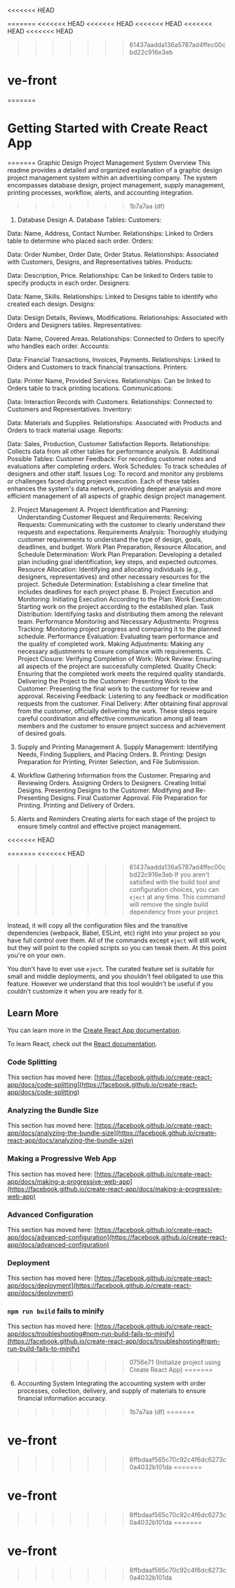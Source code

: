 <<<<<<< HEAD

=======
<<<<<<< HEAD
<<<<<<< HEAD
<<<<<<< HEAD
<<<<<<< HEAD
<<<<<<< HEAD
>>>>>>> 61437aadda136a5787ad4ffec00cbd22c916e3eb
# ve-front
=======
# Getting Started with Create React App
=======
Graphic Design Project Management System
Overview
This readme provides a detailed and organized explanation of a graphic design project management system within an advertising company. The system encompasses database design, project management, supply management, printing processes, workflow, alerts, and accounting integration.
>>>>>>> 1b7a7aa (df)

1. Database Design
A. Database Tables:
Customers:

Data: Name, Address, Contact Number.
Relationships: Linked to Orders table to determine who placed each order.
Orders:

Data: Order Number, Order Date, Order Status.
Relationships: Associated with Customers, Designs, and Representatives tables.
Products:

Data: Description, Price.
Relationships: Can be linked to Orders table to specify products in each order.
Designers:

Data: Name, Skills.
Relationships: Linked to Designs table to identify who created each design.
Designs:

Data: Design Details, Reviews, Modifications.
Relationships: Associated with Orders and Designers tables.
Representatives:

Data: Name, Covered Areas.
Relationships: Connected to Orders to specify who handles each order.
Accounts:

Data: Financial Transactions, Invoices, Payments.
Relationships: Linked to Orders and Customers to track financial transactions.
Printers:

Data: Printer Name, Provided Services.
Relationships: Can be linked to Orders table to track printing locations.
Communications:

Data: Interaction Records with Customers.
Relationships: Connected to Customers and Representatives.
Inventory:

Data: Materials and Supplies.
Relationships: Associated with Products and Orders to track material usage.
Reports:

Data: Sales, Production, Customer Satisfaction Reports.
Relationships: Collects data from all other tables for performance analysis.
B. Additional Possible Tables:
Customer Feedback:
For recording customer notes and evaluations after completing orders.
Work Schedules:
To track schedules of designers and other staff.
Issues Log:
To record and monitor any problems or challenges faced during project execution.
Each of these tables enhances the system's data network, providing deeper analysis and more efficient management of all aspects of graphic design project management.

2. Project Management
A. Project Identification and Planning:
Understanding Customer Request and Requirements:
Receiving Requests: Communicating with the customer to clearly understand their requests and expectations.
Requirements Analysis: Thoroughly studying customer requirements to understand the type of design, goals, deadlines, and budget.
Work Plan Preparation, Resource Allocation, and Schedule Determination:
Work Plan Preparation: Developing a detailed plan including goal identification, key steps, and expected outcomes.
Resource Allocation: Identifying and allocating individuals (e.g., designers, representatives) and other necessary resources for the project.
Schedule Determination: Establishing a clear timeline that includes deadlines for each project phase.
B. Project Execution and Monitoring:
Initiating Execution According to the Plan:
Work Execution: Starting work on the project according to the established plan.
Task Distribution: Identifying tasks and distributing them among the relevant team.
Performance Monitoring and Necessary Adjustments:
Progress Tracking: Monitoring project progress and comparing it to the planned schedule.
Performance Evaluation: Evaluating team performance and the quality of completed work.
Making Adjustments: Making any necessary adjustments to ensure compliance with requirements.
C. Project Closure:
Verifying Completion of Work:
Work Review: Ensuring all aspects of the project are successfully completed.
Quality Check: Ensuring that the completed work meets the required quality standards.
Delivering the Project to the Customer:
Presenting Work to the Customer: Presenting the final work to the customer for review and approval.
Receiving Feedback: Listening to any feedback or modification requests from the customer.
Final Delivery: After obtaining final approval from the customer, officially delivering the work.
These steps require careful coordination and effective communication among all team members and the customer to ensure project success and achievement of desired goals.

3. Supply and Printing Management
A. Supply Management:
Identifying Needs, Finding Suppliers, and Placing Orders.
B. Printing:
Design Preparation for Printing, Printer Selection, and File Submission.
4. Workflow
Gathering Information from the Customer.
Preparing and Reviewing Orders.
Assigning Orders to Designers.
Creating Initial Designs.
Presenting Designs to the Customer.
Modifying and Re-Presenting Designs.
Final Customer Approval.
File Preparation for Printing.
Printing and Delivery of Orders.
5. Alerts and Reminders
Creating alerts for each stage of the project to ensure timely control and effective project management.

<<<<<<< HEAD
 
=======
<<<<<<< HEAD
>>>>>>> 61437aadda136a5787ad4ffec00cbd22c916e3eb
If you aren't satisfied with the build tool and configuration choices, you can `eject` at any time. This command will remove the single build dependency from your project.

Instead, it will copy all the configuration files and the transitive dependencies (webpack, Babel, ESLint, etc) right into your project so you have full control over them. All of the commands except `eject` will still work, but they will point to the copied scripts so you can tweak them. At this point you're on your own.

You don't have to ever use `eject`. The curated feature set is suitable for small and middle deployments, and you shouldn't feel obligated to use this feature. However we understand that this tool wouldn't be useful if you couldn't customize it when you are ready for it.

## Learn More

You can learn more in the [Create React App documentation](https://facebook.github.io/create-react-app/docs/getting-started).

To learn React, check out the [React documentation](https://reactjs.org/).

### Code Splitting

This section has moved here: [https://facebook.github.io/create-react-app/docs/code-splitting](https://facebook.github.io/create-react-app/docs/code-splitting)

### Analyzing the Bundle Size

This section has moved here: [https://facebook.github.io/create-react-app/docs/analyzing-the-bundle-size](https://facebook.github.io/create-react-app/docs/analyzing-the-bundle-size)

### Making a Progressive Web App

This section has moved here: [https://facebook.github.io/create-react-app/docs/making-a-progressive-web-app](https://facebook.github.io/create-react-app/docs/making-a-progressive-web-app)

### Advanced Configuration

This section has moved here: [https://facebook.github.io/create-react-app/docs/advanced-configuration](https://facebook.github.io/create-react-app/docs/advanced-configuration)

### Deployment

This section has moved here: [https://facebook.github.io/create-react-app/docs/deployment](https://facebook.github.io/create-react-app/docs/deployment)

### `npm run build` fails to minify

This section has moved here: [https://facebook.github.io/create-react-app/docs/troubleshooting#npm-run-build-fails-to-minify](https://facebook.github.io/create-react-app/docs/troubleshooting#npm-run-build-fails-to-minify)
>>>>>>> 0756e71 (Initialize project using Create React App)
=======
6. Accounting System
Integrating the accounting system with order processes, collection, delivery, and supply of materials to ensure financial information accuracy.
>>>>>>> 1b7a7aa (df)
=======
# ve-front
>>>>>>> 8ffbdaaf565c70c92c4f6dc6273c0a4032b101da
=======
# ve-front
>>>>>>> 8ffbdaaf565c70c92c4f6dc6273c0a4032b101da
=======
# ve-front
>>>>>>> 8ffbdaaf565c70c92c4f6dc6273c0a4032b101da
